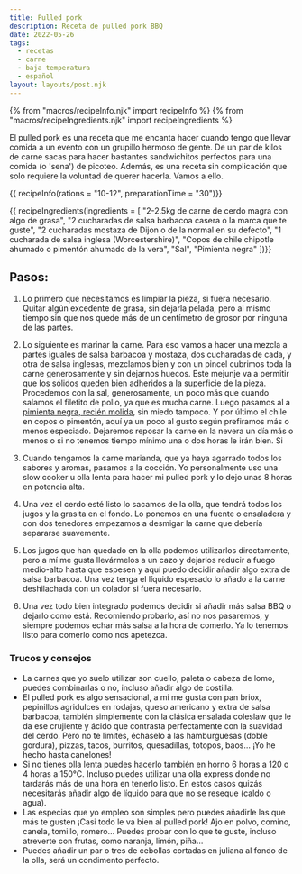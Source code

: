 ```yaml
---
title: Pulled pork
description: Receta de pulled pork BBQ
date: 2022-05-26
tags:
  - recetas
  - carne
  - baja temperatura
  - español
layout: layouts/post.njk
---
```


{% from "macros/recipeInfo.njk" import recipeInfo %}
{% from "macros/recipeIngredients.njk" import recipeIngredients %}

El pulled pork es una receta que me encanta hacer cuando tengo que llevar comida a un evento con un grupillo hermoso de gente.
De un par de kilos de carne sacas para hacer bastantes sandwichitos perfectos para una comida (o 'sena') de picoteo.
Además, es una receta sin complicación que solo requiere la voluntad de querer hacerla. Vamos a ello.

{{ recipeInfo(rations = "10-12", preparationTime = "30")}}

{{ recipeIngredients(ingredients = [
  "2-2.5kg de carne de cerdo magra con algo de grasa",
  "2 cucharadas de salsa barbacoa casera o la marca que te guste",
  "2 cucharadas mostaza de Dijon o de la normal en su defecto",
  "1 cucharada de salsa inglesa (Worcestershire)",
  "Copos de chile chipotle ahumado o pimentón ahumado de la vera",
  "Sal",
  "Pimienta negra"
])}}

## Pasos:

1. Lo primero que necesitamos es limpiar la pieza, si fuera necesario. Quitar algún excedente de grasa, sin dejarla pelada, pero al mismo tiempo sin que nos quede más de un centímetro de grosor por ninguna de las partes.

1. Lo siguiente es marinar la carne. Para eso vamos a hacer una mezcla a partes iguales de salsa barbacoa y mostaza, dos cucharadas de cada, y otra de salsa inglesas, mezclamos bien y con un pincel cubrimos toda la carne generosamente y sin dejarnos huecos. Este mejunje va a permitir que los sólidos queden bien adheridos a la superficie de la pieza. Procedemos con la sal, generosamente, un poco más que cuando salamos el filetito de pollo, ya que es mucha carne. Luego pasamos al a [pimienta negra, recién molida](https://www.youtube.com/watch?v=f0W0DHJkvDE), sin miedo tampoco. Y por último el chile en copos o pimentón, aquí ya un poco al gusto según prefiramos más o menos especiado. Dejaremos reposar la carne en la nevera un día más o menos o si no tenemos tiempo mínimo una o dos horas le irán bien. Si

1. Cuando tengamos la carne marianda, que ya haya agarrado todos los sabores y aromas, pasamos a la cocción. Yo personalmente uso una slow cooker u olla lenta para hacer mi pulled pork y lo dejo unas 8 horas en potencia alta.

1. Una vez el cerdo esté listo lo sacamos de la olla, que tendrá todos los jugos y la grasita en el fondo. Lo ponemos en una fuente o ensaladera y con dos tenedores empezamos a desmigar la carne que debería separarse suavemente.

1. Los jugos que han quedado en la olla podemos utilizarlos directamente, pero a mí me gusta llevármelos a un cazo y dejarlos reducir a fuego medio-alto hasta que espesen y aquí puedo decidir añadir algo extra de salsa barbacoa. Una vez tenga el líquido espesado lo añado a la carne deshilachada con un colador si fuera necesario.

1. Una vez todo bien integrado podemos decidir si añadir más salsa BBQ o dejarlo como está. Recomiendo probarlo, así no nos pasaremos, y siempre podemos echar más salsa a la hora de comerlo. Ya lo tenemos listo para comerlo como nos apetezca.

### Trucos y consejos

- La carnes que yo suelo utilizar son cuello, paleta o cabeza de lomo, puedes combinarlas o no, incluso añadir algo de costilla.
- El pulled pork es algo sensacional, a mi me gusta con pan briox, pepinillos agridulces en rodajas, queso americano y extra de salsa barbacoa, también simplemente con la clásica ensalada coleslaw que le da ese crujiente y ácido que contrasta perfectamente con la suavidad del cerdo. Pero no te limites, échaselo a las hamburguesas (doble gordura), pizzas, tacos, burritos, quesadillas, totopos, baos... ¡Yo he hecho hasta canelones!
- Si no tienes olla lenta puedes hacerlo también en horno 6 horas a 120 o 4 horas a 150°C. Incluso puedes utilizar una olla express donde no tardarás más de una hora en tenerlo listo. En estos casos quizás necesitarás añadir algo de líquido para que no se reseque (caldo o agua).
- Las especias que yo empleo son simples pero puedes añadirle las que más te gusten ¡Casi todo le va bien al pulled pork! Ajo en polvo, comino, canela, tomillo, romero... Puedes probar con lo que te guste, incluso atreverte con frutas, como naranja, limón, piña...
- Puedes añadir un par o tres de cebollas cortadas en juliana al fondo de la olla, será un condimento perfecto.
